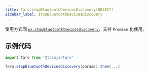 ```yaml
---
title: Taro.stopBluetoothDevicesDiscovery(OBJECT)
sidebar_label: stopBluetoothDevicesDiscovery
---
```


使用方式同 [`wx.stopBluetoothDevicesDiscovery`](https://developers.weixin.qq.com/miniprogram/dev/api/wx.stopBluetoothDevicesDiscovery.html)，支持 `Promise` 化使用。

## 示例代码

```jsx
import Taro from '@tarojs/taro'

Taro.stopBluetoothDevicesDiscovery(params).then(...)
```

  